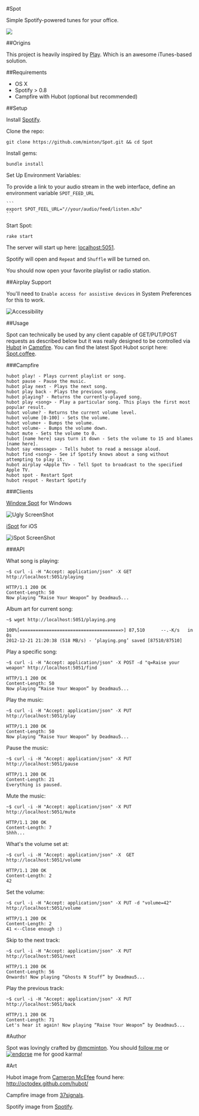#Spot

Simple Spotify-powered tunes for your office.

![](https://github.com/minton/Spot/raw/master/resources/Diagram.gif)

##Origins

This project is heavily inspired by [Play](https://github.com/play/play). Which is an awesome iTunes-based solution.

##Requirements

*   OS X
*   Spotify > 0.8
*   Campfire with Hubot (optional but recommended)

##Setup

Install [Spotify](https://www.spotify.com).

Clone the repo:

    git clone https://github.com/minton/Spot.git && cd Spot

Install gems:

    bundle install

Set Up Environment Variables:

To provide a link to your audio stream in the web interface, define an environment variable `SPOT_FEED_URL`

    ```
    export SPOT_FEEL_URL="//your/audio/feed/listen.m3u"
    ```

Start Spot:

    rake start

The server will start up here: [localhost:5051](http://localhost:5051).

Spotify will open and `Repeat` and `Shuffle` will be turned on.

You should now open your favorite playlist or radio station.

##Airplay Support

You'll need to `Enable access for assistive devices` in System Preferences for this to work.

![Accessibility](http://i.imgur.com/N8rwAee.png)

##Usage

Spot can technically be used by any client capable of GET/PUT/POST requests as described below but it was really designed to be controlled via [Hubot](http://hubot.github.com/) in [Campfire](http://campfirenow.com/). You can find the latest Spot Hubot script here: [Spot.coffee](https://raw.github.com/github/hubot-scripts/master/src/scripts/spot.coffee).

###Campfire

    hubot play! - Plays current playlist or song.
    hubot pause - Pause the music.
    hubot play next - Plays the next song.
    hubot play back - Plays the previous song.
    hubot playing? - Returns the currently-played song.
    hubot play <song> - Play a particular song. This plays the first most popular result.
    hubot volume? - Returns the current volume level.
    hubot volume [0-100] - Sets the volume.
    hubot volume+ - Bumps the volume.
    hubot volume- - Bumps the volume down.
    hubot mute - Sets the volume to 0.
    hubot [name here] says turn it down - Sets the volume to 15 and blames [name here].
    hubot say <message> - Tells hubot to read a message aloud.
    hubot find <song> - See if Spotify knows about a song without attempting to play it.
    hubot airplay <Apple TV> - Tell Spot to broadcast to the specified Apple TV.
    hubot spot - Restart Spot
    hubot respot - Restart Spotify

###Clients

[Window Spot](https://github.com/minton/windowspot) for Windows

![Ugly ScreenShot](https://raw.github.com/minton/windowspot/master/UglyScreenShot.PNG)

[iSpot](http://github.com/otternq/iSpot) for iOS

![iSpot ScreenShot](https://s3.amazonaws.com/ispot/iOS+Simulator+Screen+shot+Jan+25%2C+2014%2C+10.53.21+AM.png)

###API

What song is playing:

    ~$ curl -i -H "Accept: application/json" -X GET http://localhost:5051/playing
    
    HTTP/1.1 200 OK
    Content-Length: 50
    Now playing “Raise Your Weapon” by Deadmau5...

Album art for current song:

    ~$ wget http://localhost:5051/playing.png
    
    100%[======================================>] 87,510      --.-K/s   in 0s      
    2012-12-21 21:20:38 (518 MB/s) - ‘playing.png’ saved [87510/87510]
    
Play a specific song:

    ~$ curl -i -H "Accept: application/json" -X POST -d "q=Raise your weapon" http://localhost:5051/find
    
    HTTP/1.1 200 OK
    Content-Length: 50
    Now playing “Raise Your Weapon” by Deadmau5...
    
Play the music:

    ~$ curl -i -H "Accept: application/json" -X PUT http://localhost:5051/play
    
    HTTP/1.1 200 OK
    Content-Length: 50
    Now playing “Raise Your Weapon” by Deadmau5...

Pause the music:

    ~$ curl -i -H "Accept: application/json" -X PUT http://localhost:5051/pause
    
    HTTP/1.1 200 OK
    Content-Length: 21
    Everything is paused.

Mute the music:

    ~$ curl -i -H "Accept: application/json" -X PUT http://localhost:5051/mute
    
    HTTP/1.1 200 OK
    Content-Length: 7
    Shhh...
    
What's the volume set at:

    ~$ curl -i -H "Accept: application/json" -X  GET http://localhost:5051/volume
    
    HTTP/1.1 200 OK
    Content-Length: 2
    42
    
Set the volume:

    ~$ curl -i -H "Accept: application/json" -X PUT -d "volume=42" http://localhost:5051/volume
    
    HTTP/1.1 200 OK
    Content-Length: 2
    41 <--Close enough :)
    
Skip to the next track:

    ~$ curl -i -H "Accept: application/json" -X PUT http://localhost:5051/next
    
    HTTP/1.1 200 OK
    Content-Length: 56
    Onwards! Now playing “Ghosts N Stuff” by Deadmau5...

Play the previous track:

    ~$ curl -i -H "Accept: application/json" -X PUT http://localhost:5051/back
    
    HTTP/1.1 200 OK
    Content-Length: 71
    Let's hear it again! Now playing “Raise Your Weapon” by Deadmau5...
    
#Author

Spot was lovingly crafted by [@mcminton](https://twitter.com/mcminton). You should [follow me](https://twitter.com/intent/follow?screen_name=mcminton) or [![endorse](https://api.coderwall.com/minton/endorsecount.png)](https://coderwall.com/minton) me for good karma! 

#Art

Hubot image from [Cameron McEfee](https://github.com/cameronmcefee) found here: http://octodex.github.com/hubot/

Campfire image from [37signals](http://37signals.com/).

Spotify image from [Spotify](http://spotify.com/).

    
